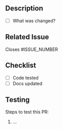 ## Description
- [ ] What was changed?

## Related Issue
Closes #ISSUE_NUMBER

## Checklist
- [ ] Code tested
- [ ] Docs updated

## Testing
Steps to test this PR:
1. ...